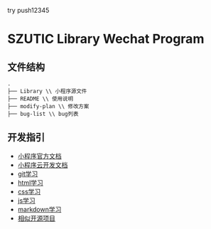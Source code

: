 ﻿try push12345

# SZUTIC Library Wechat Program

## 文件结构
```
.
├── Library \\ 小程序源文件
├── README \\ 使用说明
├── modify-plan \\ 修改方案
├── bug-list \\ bug列表
```

## 开发指引

- [小程序官方文档](https://developers.weixin.qq.com/miniprogram/dev/)
- [小程序云开发文档](https://developers.weixin.qq.com/miniprogram/dev/wxcloud/basis/getting-started.html)
- [git学习](https://www.liaoxuefeng.com/wiki/0013739516305929606dd18361248578c67b8067c8c017b000)
- [html学习](http://www.w3school.com.cn/html/index.asp)
- [css学习](http://www.w3school.com.cn/css/index.asp)
- [js学习](https://www.liaoxuefeng.com/wiki/001434446689867b27157e896e74d51a89c25cc8b43bdb3000)
- [markdown学习](http://www.markdown.cn/#overview)
- [相似开源项目](https://github.com/imageslr/weapp-library)